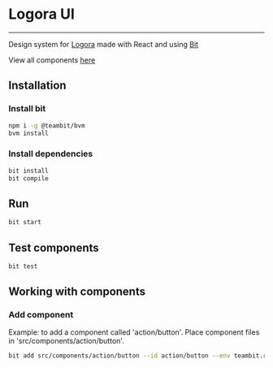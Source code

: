 # Logora UI

---
Design system for [Logora](https://logora.fr) made with React and using [Bit](https://bit.dev)

View all components [here](https://bit.cloud/logora/debate/)

## Installation

### Install bit

```bash
npm i -g @teambit/bvm
bvm install
```

### Install dependencies

```bash
bit install
bit compile
```

## Run

```bash
bit start
```

## Test components

```bash
bit test
```

## Working with components

### Add component

Example: to add a component called 'action/button'.
Place component files in 'src/components/action/button'.

```bash
bit add src/components/action/button --id action/button --env teambit.react/react-env
```